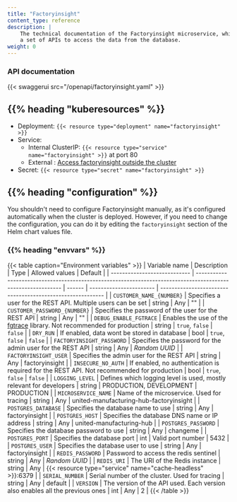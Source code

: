 ```yaml
---
title: "Factoryinsight"
content_type: reference
description: |
    The technical documentation of the Factoryinsight microservice, which exposes
    a set of APIs to access the data from the database.
weight: 0
---
```


<!-- overview -->

<!-- body -->

### API documentation

{{< swaggerui src="/openapi/factoryinsight.yaml" >}}

## {{% heading "kuberesources" %}}

- Deployment: `{{< resource type="deployment" name="factoryinsight" >}}`
- Service:
  - Internal ClusterIP: `{{< resource type="service" name="factoryinsight" >}}` at
    port 80
  - External : [Access factoryinsight outside the cluster](/docs/production-guide/administration/access-factoryinsight-outside-cluster/)
- Secret: `{{< resource type="secret" name="factoryinsight" >}}`

## {{% heading "configuration" %}}

You shouldn't need to configure Factoryinsight manually, as it's configured
automatically when the cluster is deployed. However, if you need to change the
configuration, you can do it by editing the `factoryinsight` section of the Helm
chart values file.

### {{% heading "envvars" %}}

{{< table caption="Environment variables" >}}
| Variable name                | Description                                                                                                  | Type   | Allowed values          | Default                                                    |
| ---------------------------- | ------------------------------------------------------------------------------------------------------------ | ------ | ----------------------- | ---------------------------------------------------------- |
| `CUSTOMER_NAME_{NUMBER}`     | Specifies a user for the REST API. Multiple users can be set                                                 | string | Any                     | ""                                                         |
| `CUSTOMER_PASSWORD_{NUMBER}` | Specifies the password of the user for the REST API                                                          | string | Any                     | ""                                                         |
| `DEBUG_ENABLE_FGTRACE`       | Enables the use of the [fgtrace](https://github.com/felixge/fgtrace) library. Not recommended for production | string | `true`, `false`         | `false`                                                    |
| `DRY_RUN`                    | If enabled, data wont be stored in database                                                                  | bool   | `true`, `false`         | `false`                                                    |
| `FACTORYINSIGHT_PASSWORD`    | Specifies the password for the admin user for the REST API                                                   | string | Any                     | _Random UUID_                                              |
| `FACTORYINSIGHT_USER`        | Specifies the admin user for the REST API                                                                    | string | Any                     | factoryinsight                                             |
| `INSECURE_NO_AUTH`           | If enabled, no authentication is required for the REST API. Not recommended for production                   | bool   | `true`, `false`         | `false`                                                    |
| `LOGGING_LEVEL`              | Defines which logging level is used, mostly relevant for developers                                          | string | PRODUCTION, DEVELOPMENT | PRODUCTION                                                 |
| `MICROSERVICE_NAME`          | Name of the microservice. Used for tracing                                                                   | string | Any                     | united-manufacturing-hub-factoryinsight                    |
| `POSTGRES_DATABASE`          | Specifies the database name to use                                                                           | string | Any                     | factoryinsight                                             |
| `POSTGRES_HOST`              | Specifies the database DNS name or IP address                                                                | string | Any                     | united-manufacturing-hub                                   |
| `POSTGRES_PASSWORD`          | Specifies the database password to use                                                                       | string | Any                     | changeme                                                   |
| `POSTGRES_PORT`              | Specifies the database port                                                                                  | int    | Valid port number       | 5432                                                       |
| `POSTGRES_USER`              | Specifies the database user to use                                                                           | string | Any                     | factoryinsight                                             |
| `REDIS_PASSWORD`             | Password to access the redis sentinel                                                                        | string | Any                     | _Random UUID_                                              |
| `REDIS_URI`                  | The URI of the Redis instance                                                                                | string | Any                     | {{< resource type="service" name="cache-headless" >}}:6379 |
| `SERIAL_NUMBER`              | Serial number of the cluster. Used for tracing                                                               | string | Any                     | default                                                    |
| `VERSION`                    | The version of the API used. Each version also enables all the previous ones                                 | int    | Any                     | 2                                                          |
{{< /table >}}
